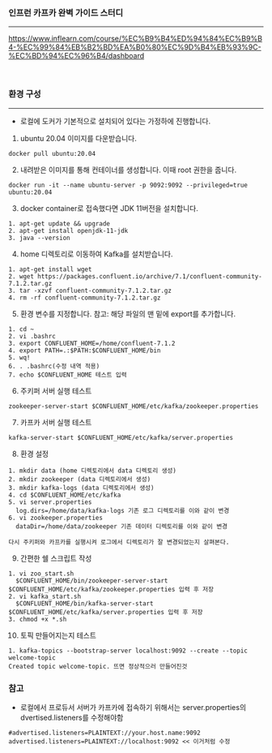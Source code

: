 ### 인프런 카프카 완벽 가이드 스터디

<hr>

https://www.inflearn.com/course/%EC%B9%B4%ED%94%84%EC%B9%B4-%EC%99%84%EB%B2%BD%EA%B0%80%EC%9D%B4%EB%93%9C-%EC%BD%94%EC%96%B4/dashboard

<br>

### 환경 구성

<hr>

- 로컬에 도커가 기본적으로 설치되어 있다는 가정하에 진행합니다.

1. ubuntu 20.04 이미지를 다운받습니다.

 ```
 docker pull ubuntu:20.04
 ```
2. 내려받은 이미지를 통해 컨테이너를 생성합니다. 이때 root 권한을 줍니다.

```
docker run -it --name ubuntu-server -p 9092:9092 --privileged=true ubuntu:20.04
```

3. docker container로 접속했다면 JDK 11버전을 설치합니다.

```
1. apt-get update && upgrade
2. apt-get install openjdk-11-jdk
3. java --version
```

4. home 디렉토리로 이동하여 Kafka를 설치받습니다.
```
1. apt-get install wget
2. wget https://packages.confluent.io/archive/7.1/confluent-community-7.1.2.tar.gz
3. tar -xzvf confluent-community-7.1.2.tar.gz
4. rm -rf confluent-community-7.1.2.tar.gz
```

5. 환경 변수를 지정합니다. 참고: 해당 파일의 맨 밑에 export를 추가합니다.
```
1. cd ~
2. vi .bashrc
3. export CONFLUENT_HOME=/home/confluent-7.1.2
4. export PATH=.:$PATH:$CONFLUENT_HOME/bin
5. wq!
6. . .bashrc(수정 내역 적용)
7. echo $CONFLUENT_HOME 테스트 입력 
```

6. 주키퍼 서버 실행 테스트
```
zookeeper-server-start $CONFLUENT_HOME/etc/kafka/zookeeper.properties
```

7. 카프카 서버 실행 테스트
```
kafka-server-start $CONFLUENT_HOME/etc/kafka/server.properties
```

8. 환경 설정
```
1. mkdir data (home 디렉토리에서 data 디렉토리 생성)
2. mkdir zookeeper (data 디렉토리에서 생성)
3. mkdir kafka-logs (data 디렉토리에서 생성)
4. cd $CONFLUENT_HOME/etc/kafka
5. vi server.properties
  log.dirs=/home/data/kafka-logs 기존 로그 디렉토리를 이와 같이 변경
6. vi zookeeper.properties
  dataDir=/home/data/zookeeper 기존 데이터 디렉토리를 이와 같이 변경

다시 주키퍼와 카프카를 실행시켜 로그에서 디렉토리가 잘 변경되었는지 살펴본다.
```

9. 간편한 쉘 스크립트 작성
```
1. vi zoo_start.sh
  $CONFLUENT_HOME/bin/zookeeper-server-start $CONFLUENT_HOME/etc/kafka/zookeeper.properties 입력 후 저장
2. vi kafka_start.sh
  $CONFLUENT_HOME/bin/kafka-server-start $CONFLUENT_HOME/etc/kafka/server.properties 입력 후 저장
3. chmod +x *.sh
```

10. 토픽 만들어지는지 테스트
```
1. kafka-topics --bootstrap-server localhost:9092 --create --topic welcome-topic
Created topic welcome-topic. 뜨면 정상적으러 만들어진것
```

### 참고

- 로컬에서 프로듀서 서버가 카프카에 접속하기 위해서는 server.properties의 dvertised.listeners를 수정해야함

```
#advertised.listeners=PLAINTEXT://your.host.name:9092 
advertised.listeners=PLAINTEXT://localhost:9092 << 이거처럼 수정
```

